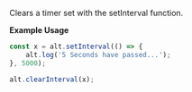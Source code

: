 Clears a timer set with the setInterval function.

**Example Usage**

```js
const x = alt.setInterval(() => {
    alt.log('5 Seconds have passed...');
}, 5000);

alt.clearInterval(x);
```
